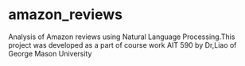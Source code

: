 # amazon_reviews
Analysis of Amazon reviews using Natural Language Processing.This project was developed as a part of course work AIT 590 by Dr,Liao of George Mason University
